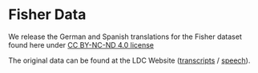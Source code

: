 # Fisher Data

We release the German and Spanish translations for the Fisher dataset found here under [CC BY-NC-ND 4.0 license](https://creativecommons.org/licenses/by-nc-nd/4.0/)

The original data can be found at the LDC Website ([transcripts](https://catalog.ldc.upenn.edu/LDC2010T04) / [speech](https://catalog.ldc.upenn.edu/LDC2010S01)).
